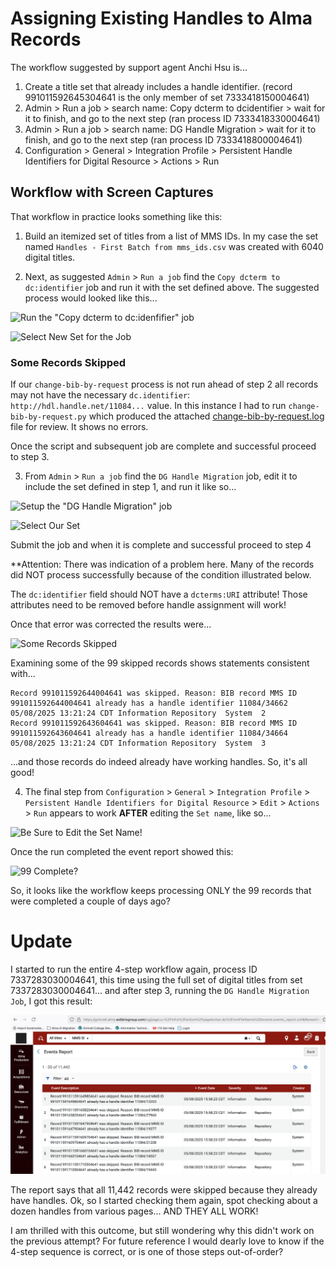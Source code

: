 # Assigning Existing Handles to Alma Records

The workflow suggested by support agent Anchi Hsu is...  

1. Create a title set that already includes a handle identifier. (record 991011592645304641 is the only member of set 7333418150004641)  
2. Admin > Run a job > search name: Copy dcterm to dcidentifier > wait for it to finish, and go to the next step (ran process ID 7333418330004641)  
3. Admin > Run a job > search name: DG Handle Migration > wait for it to finish, and go to the next step (ran process ID 7333418800004641)  
4. Configuration > General > Integration Profile > Persistent Handle Identifiers for Digital Resource > Actions > Run  

## Workflow with Screen Captures

That workflow in practice looks something like this:  

1) Build an itemized set of titles from a list of MMS IDs.  In my case the set named `Handles - First Batch from mms_ids.csv` was created with 6040 digital titles.  

2) Next, as suggested `Admin` > `Run a job` find the `Copy dcterm to dc:identifier` job and run it with the set defined above.  The suggested process would looked like this...

![Run the "Copy dcterm to dc:idenfifier" job](<./Documents/Screenshot 2025-05-08 at 9.39.16 AM.png>)

![Select New Set for the Job](<./Documents/Screenshot 2025-05-08 at 9.41.09 AM.png>)

### Some Records Skipped

If our `change-bib-by-request` process is not run ahead of step 2 all records may not have the necessary `dc.identifier`: `http://hdl.handle.net/11084...` value.  In this instance I had to run `change-bib-by-request.py` which produced the attached [change-bib-by-request.log](./Documents/change-bib-by-request.log) file for review.  It shows no errors.  

Once the script and subsequent job are complete and successful proceed to step 3.

3) From `Admin` > `Run a job` find the `DG Handle Migration` job, edit it to include the set defined in step 1, and run it like so...
 
![Setup the "DG Handle Migration" job](<./Documents/Screenshot 2025-05-08 at 9.46.20 AM.png>)

![Select Our Set](<./Documents/Screenshot 2025-05-08 at 1.18.30 PM.png>)

Submit the job and when it is complete and successful proceed to step 4

**Attention: There was indication of a problem here.  Many of the records did NOT process successfully because of the condition illustrated below.

The `dc:identifier` field should NOT have a `dcterms:URI` attribute!  Those attributes need to be removed before handle assignment will work!  

Once that error was corrected the results were...  

![Some Records Skipped](<./Documents/Screenshot 2025-05-08 at 1.22.38 PM.png>)  

Examining some of the 99 skipped records shows statements consistent with...  

```
Record 991011592644004641 was skipped. Reason: BIB record MMS ID 991011592644004641 already has a handle identifier 11084/34662	05/08/2025 13:21:24 CDT	Information	Repository	System  2 	
Record 991011592643604641 was skipped. Reason: BIB record MMS ID 991011592643604641 already has a handle identifier 11084/34664	05/08/2025 13:21:24 CDT	Information	Repository	System  3
```

...and those records do indeed already have working handles.  So, it's all good!  

4) The final step from `Configuration` > `General` > `Integration Profile` > `Persistent Handle Identifiers for Digital Resource` > `Edit` > `Actions` > `Run` appears to work **AFTER** editing the `Set name`, like so...  

![Be Sure to Edit the Set Name!](<./Documents/Screenshot 2025-05-08 at 1.27.56 PM.png>)

Once the run completed the event report showed this:  

![99 Complete?](<./Documents/Screenshot 2025-05-08 at 1.33.53 PM.png>)  

So, it looks like the workflow keeps processing ONLY the 99 records that were completed a couple of days ago?  


# Update

I started to run the entire 4-step workflow again, process ID 7337283030004641, this time using the full set of digital titles from set 7337283030004641... and after step 3, running the `DG Handle Migration Job`, I got this result:  

![All Skipped?](<Documents/Screenshot 2025-05-08 at 4.06.10 PM.png>)  

The report says that all 11,442 records were skipped because they already have handles.  Ok, so I started checking them again, spot checking about a dozen handles from various pages... AND THEY ALL WORK!   

I am thrilled with this outcome, but still wondering why this didn't work on the previous attempt?   For future reference I would dearly love to know if the 4-step sequence is correct, or is one of those steps out-of-order?  






